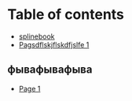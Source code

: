 # Table of contents

* [splinebook](README.md)
* [Pagsdflskjflskdfjslfe 1](pagsdflskjflskdfjslfe-1.md)

## фывафывафыва

* [Page 1](fyvafyvafyva/page-1.md)

